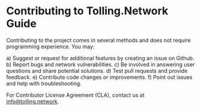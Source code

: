 # Contributing to Tolling.Network Guide

Contributing to the project comes in several methods and does not require programming experience. You may: 

a) Suggest or request for additional features by creating an issue on Github. 
b) Report bugs and network vulnerabilities. 
c) Be involved in answering user questions and share potential solutions.
d) Test pull requests and provide feedback. 
e) Contribute code changes or improvements. 
f) Point out issues and help with troubleshooting. 


For Contributor License Agreement (CLA), contact us at info@tolling.network.
